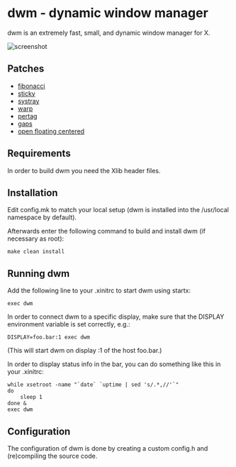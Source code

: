 dwm - dynamic window manager
============================
dwm is an extremely fast, small, and dynamic window manager for X.

![screenshot](https://i.imgur.com/bUPdO5g.png)

## Patches
- [fibonacci](https://dwm.suckless.org/patches/fibonacci/)
- [sticky](https://dwm.suckless.org/patches/sticky/)
- [systray](https://dwm.suckless.org/patches/systray/)
- [warp](https://dwm.suckless.org/patches/warp/)
- [pertag](https://dwm.suckless.org/patches/pertag/)
- [gaps](https://dwm.suckless.org/patches/ru_gaps/)
- [open floating centered](https://git.io/JfXYZ)

Requirements
------------
In order to build dwm you need the Xlib header files.


Installation
------------
Edit config.mk to match your local setup (dwm is installed into
the /usr/local namespace by default).

Afterwards enter the following command to build and install dwm (if
necessary as root):

    make clean install


Running dwm
-----------
Add the following line to your .xinitrc to start dwm using startx:

    exec dwm

In order to connect dwm to a specific display, make sure that
the DISPLAY environment variable is set correctly, e.g.:

    DISPLAY=foo.bar:1 exec dwm

(This will start dwm on display :1 of the host foo.bar.)

In order to display status info in the bar, you can do something
like this in your .xinitrc:

    while xsetroot -name "`date` `uptime | sed 's/.*,//'`"
    do
    	sleep 1
    done &
    exec dwm


Configuration
-------------
The configuration of dwm is done by creating a custom config.h
and (re)compiling the source code.
